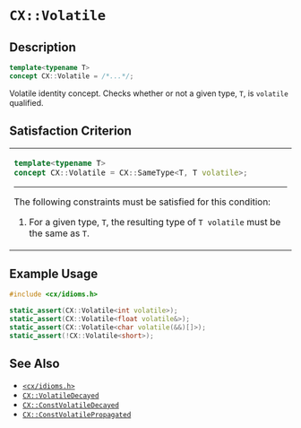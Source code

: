 # `CX::Volatile`
## Description
<area id="no-interactive-code"></area>
```c++
template<typename T>
concept CX::Volatile = /*...*/;
```
Volatile identity concept. Checks whether or not a given type,
`T`, is `volatile` qualified.

## Satisfaction Criterion
<table id="member-function-table">
 <tr><td>

  ```c++
  template<typename T>
  concept CX::Volatile = CX::SameType<T, T volatile>;
  ```
  ---
  The following constraints must be satisfied for this condition:
  1. For a given type, `T`, the resulting type of `T volatile`
     must be the same as `T`.

 </td></tr>
</table>

## Example Usage
```c++
#include <cx/idioms.h>

static_assert(CX::Volatile<int volatile>);
static_assert(CX::Volatile<float volatile&>);
static_assert(CX::Volatile<char volatile(&&)[]>);
static_assert(!CX::Volatile<short>);
```

## See Also
 - [`<cx/idioms.h>`](../cx_idioms_h.md)
 - [`CX::VolatileDecayed`](./volatile_decayed.md)
 - [`CX::ConstVolatileDecayed`](./const_volatile_decayed.md)
 - [`CX::ConstVolatilePropagated`](./const_volatile_propagated.md)
